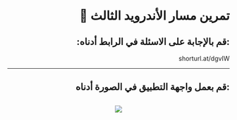
<div dir = "rtl">

#  تمرين مسار الأندرويد الثالث 💚
## :قم بالإجابة على الاسئلة في الرابط أدناه:
shorturl.at/dgvIW

<hr>
<h2>
:قم بعمل واجهة التطبيق في الصورة أدناه
<h2>
<p align="center">
<img src = "https://lh5.googleusercontent.com/yzGyJV9J1xSMIcy9IaVgfxmgGvdAI9ZhJmWJjVbXmBRvTn22TdEDDisGpdCXn3dAdbdj9xk5qGgxVD5Esw64AwN4iJTv0z_Q4_lLyVBdcLnigyhbfMrqQ3EfcoLi7ThjdBx-kNQhZqs" width = ""350 px" margin="auto"/>
</p> 


</div>
